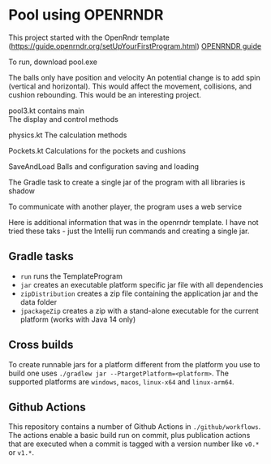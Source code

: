 # Pool using OPENRNDR

This project started with the OpenRndr template (https://guide.openrndr.org/setUpYourFirstProgram.html)  [OPENRNDR guide](https://guide.openrndr.org)

To run, download pool.exe 

The balls only have position and velocity 
An potential change is to add spin (vertical and horizontal).  This would affect the movement, collisions, and cushion rebounding.  This would be an interesting project.

pool3.kt contains main    
  The display and control methods 

physics.kt 
  The calculation methods 

Pockets.kt 
  Calculations for the pockets and cushions 

SaveAndLoad 
  Balls and configuration saving and loading 

The Gradle task to create a single jar of the program with all libraries is shadow 

To communicate with another player, the program uses a web service 

Here is additional information that was in the openrndr template. I have not tried these taks - just the Intellij run commands and creating a single jar.  

## Gradle tasks
 - `run` runs the TemplateProgram
 - `jar` creates an executable platform specific jar file with all dependencies
 - `zipDistribution` creates a zip file containing the application jar and the data folder
 - `jpackageZip` creates a zip with a stand-alone executable for the current platform (works with Java 14 only)

## Cross builds
To create runnable jars for a platform different from the platform you use to build one uses `./gradlew jar --PtargetPlatform=<platform>`. The supported platforms are `windows`, `macos`, `linux-x64` and `linux-arm64`. 

## Github Actions

This repository contains a number of Github Actions in `./github/workflows`. 
The actions enable a basic build run on commit, plus publication actions that are executed when
a commit is tagged with a version number like `v0.*` or `v1.*`.
